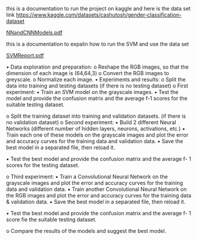 this is a documentation to run the project on kaggle and here is the data set link  https://www.kaggle.com/datasets/cashutosh/gender-classification-dataset



[NNandCNNModels.pdf](https://github.com/XAhmed27/faceRegognation/files/15500863/NNandCNNModels.pdf)



this is a documentation to expalin how to run the SVM and use the data set


[SVMReport.pdf](https://github.com/XAhmed27/faceRegognation/files/15500867/SVMReport.pdf)


• Data exploration and preparation:
o Reshape the RGB images, so that the dimension of each image is (64,64,3)
o Convert the RGB images to greyscale.
o Normalize each image.
• Experiments and results:
o Split the data into training and testing datasets (if there is no testing dataset)
o First experiment:
▪ Train an SVM model on the grayscale images.
▪ Test the model and provide the confusion matrix and the average f-1
scores for the suitable testing dataset.

o Split the training dataset into training and validation datasets. (if there is no
validation dataset)
o Second experiment:
▪ Build 2 different Neural Networks (different number of hidden layers,
neurons, activations, etc.)
▪ Train each one of these models on the grayscale images and plot the
error and accuracy curves for the training data and validation data.
▪ Save the best model in a separated file, then reload it.

▪ Test the best model and provide the confusion matrix and the average f-
1 scores for the testing dataset.

o Third experiment:
▪ Train a Convolutional Neural Network on the grayscale images and plot
the error and accuracy curves for the training data and validation data.
▪ Train another Convolutional Neural Network on the RGB images and
plot the error and accuracy curves for the training data & validation data.
▪ Save the best model in a separated file, then reload it.

▪ Test the best model and provide the confusion matrix and the average f-
1 score fie the suitable testing dataset.

o Compare the results of the models and suggest the best model.
